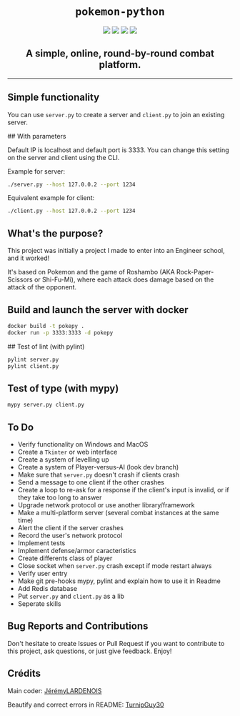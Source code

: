 <h1 align="center"><code>pokemon-python</code></h1>

<p align="center">
	<a href="https://GitHub.com/JeremyLARDENOIS/pokemon-python/graphs/commit-activity"><img src="https://img.shields.io/badge/maintained%3F-yes-green.svg"></a> <!--Maintained?-->
	<a href="https://GitHub.com/JeremyLARDENOIS"><img src="https://img.shields.io/badge/maintainer-JeremyLARDENOIS-red"></a> <!--Maintainer-->
	<a href="https://GitHub.com/JeremyLARDENOIS/pokemon-python/issues"><img src="https://img.shields.io/github/issues/JeremyLARDENOIS/pokemon-python.svg"></a> <!--Issues-->
	<a href="https://github.com/JeremyLARDENOIS/pokemon-python/stargazers"><img src="https://img.shields.io/github/stars/JeremyLARDENOIS/pokemon-python"/></a> <!--Stars-->
</p>

<h2 align="center">A simple, online, round-by-round combat platform.</h2>

---

## Simple functionality

You can use `server.py` to create a server and `client.py` to join an existing server.

## With parameters

Default IP is localhost and default port is 3333. You can change this setting on the server and client using the CLI.

Example for server:

```sh
./server.py --host 127.0.0.2 --port 1234
```

Equivalent example for client:

```sh
./client.py --host 127.0.0.2 --port 1234
```

## What's the purpose?

This project was initially a project I made to enter into an Engineer school, and it worked!

It's based on Pokemon and the game of Roshambo (AKA Rock-Paper-Scissors or Shi-Fu-Mi), where each attack does damage based on the attack of the opponent.

## Build and launch the server with docker

```sh
docker build -t pokepy .
docker run -p 3333:3333 -d pokepy
```

## Test of lint (with pylint)

```sh
pylint server.py
pylint client.py
```

## Test of type (with mypy)

```sh
mypy server.py client.py
```

## To Do

- Verify functionality on Windows and MacOS
- Create a `Tkinter` or web interface
- Create a system of levelling up
- Create a system of Player-versus-AI (look dev branch)
- Make sure that `server.py` doesn't crash if clients crash
- Send a message to one client if the other crashes
- Create a loop to re-ask for a response if the client's input is invalid, or if they take too long to answer
- Upgrade network protocol or use another library/framework
- Make a multi-platform server (several combat instances at the same time)
- Alert the client if the server crashes
- Record the user's network protocol
- Implement tests
- Implement defense/armor caracteristics
- Create differents class of player
- Close socket when `server.py` crash except if mode restart always
- Verify user entry
- Make git pre-hooks mypy, pylint and explain how to use it in Readme
- Add Redis database
- Put `server.py` and `client.py` as a lib
- Seperate skills

## Bug Reports and Contributions

Don't hesitate to create Issues or Pull Request if you want to contribute to this project, ask questions, or just give feedback. Enjoy!

## Crédits

Main coder: [JérémyLARDENOIS](https://github.com/JeremyLARDENOIS)

Beautify and correct errors in README: [TurnipGuy30](https://github.com/TurnipGuy30)

<!--
  ~ README upgraded by @TurnipGuy30 ~ Find me at GitHub.com/TurnipGuy30 ~
-->
